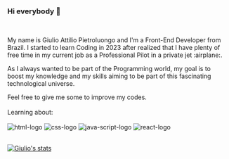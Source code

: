 ### Hi everybody :raising_hand:
<br>
<p>My name is Giulio Attilio Pietroluongo and I'm a Front-End Developer from Brazil. I started to learn Coding in 2023 after realized that I have plenty of free time in my current job as a Professional Pilot in a private jet :airplane:. 
<p>As I always wanted to be part of the Programming world, my goal is to boost my knowledge and my skills aiming to be part of this fascinating technological universe. 
<p>Feel free to give me some to improve my codes.
<br>
<br>
Learning about:
<br>
<br>
<img src="https://img.shields.io/badge/HTML5-E34F26?style=for-the-badge&logo=html5&logoColor=white" alt="html-logo">
<img src="https://img.shields.io/badge/CSS3-1572B6?style=for-the-badge&logo=css3&logoColor=white" alt="css-logo">
<img src="https://img.shields.io/badge/JavaScript-323330?style=for-the-badge&logo=javascript&logoColor=F7DF1E" alt="java-script-logo">
<img src="https://img.shields.io/badge/React-20232A?style=for-the-badge&logo=react&logoColor=61DAFB" alt="react-logo">
<br>
<br>
  
[![Giulio's stats](https://github-readme-stats.vercel.app/api?username=giulio-attilio)](https://github.com/anuraghazra/github-readme-stats)


